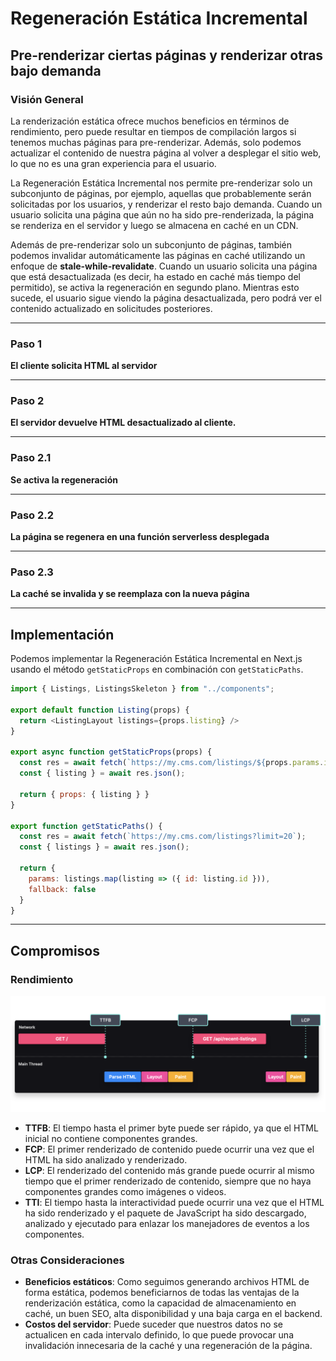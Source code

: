 # Regeneración Estática Incremental
## Pre-renderizar ciertas páginas y renderizar otras bajo demanda

### Visión General
La renderización estática ofrece muchos beneficios en términos de rendimiento, pero puede resultar en tiempos de compilación largos si tenemos muchas páginas para pre-renderizar. Además, solo podemos actualizar el contenido de nuestra página al volver a desplegar el sitio web, lo que no es una gran experiencia para el usuario.

La Regeneración Estática Incremental nos permite pre-renderizar solo un subconjunto de páginas, por ejemplo, aquellas que probablemente serán solicitadas por los usuarios, y renderizar el resto bajo demanda. Cuando un usuario solicita una página que aún no ha sido pre-renderizada, la página se renderiza en el servidor y luego se almacena en caché en un CDN.

Además de pre-renderizar solo un subconjunto de páginas, también podemos invalidar automáticamente las páginas en caché utilizando un enfoque de **stale-while-revalidate**. Cuando un usuario solicita una página que está desactualizada (es decir, ha estado en caché más tiempo del permitido), se activa la regeneración en segundo plano. Mientras esto sucede, el usuario sigue viendo la página desactualizada, pero podrá ver el contenido actualizado en solicitudes posteriores.

---

### **Paso 1**  
**El cliente solicita HTML al servidor**  

---

### **Paso 2**  
**El servidor devuelve HTML desactualizado al cliente.**  

---

### **Paso 2.1**  
**Se activa la regeneración**  

---

### **Paso 2.2**  
**La página se regenera en una función serverless desplegada**  

---

### **Paso 2.3**  
**La caché se invalida y se reemplaza con la nueva página**  

---

## Implementación
Podemos implementar la Regeneración Estática Incremental en Next.js usando el método `getStaticProps` en combinación con `getStaticPaths`.

```javascript
import { Listings, ListingsSkeleton } from "../components";

export default function Listing(props) {
  return <ListingLayout listings={props.listing} />
}

export async function getStaticProps(props) {
  const res = await fetch(`https://my.cms.com/listings/${props.params.id}`);
  const { listing } = await res.json();

  return { props: { listing } }
}

export function getStaticPaths() {
  const res = await fetch(`https://my.cms.com/listings?limit=20`);
  const { listings } = await res.json();

  return {
    params: listings.map(listing => ({ id: listing.id })),
    fallback: false
  }
}
```

---

## Compromisos
### **Rendimiento**

![alt text](image-5.png)

- **TTFB**: El tiempo hasta el primer byte puede ser rápido, ya que el HTML inicial no contiene componentes grandes.
- **FCP**: El primer renderizado de contenido puede ocurrir una vez que el HTML ha sido analizado y renderizado.
- **LCP**: El renderizado del contenido más grande puede ocurrir al mismo tiempo que el primer renderizado de contenido, siempre que no haya componentes grandes como imágenes o videos.
- **TTI**: El tiempo hasta la interactividad puede ocurrir una vez que el HTML ha sido renderizado y el paquete de JavaScript ha sido descargado, analizado y ejecutado para enlazar los manejadores de eventos a los componentes.

### **Otras Consideraciones**

- **Beneficios estáticos**: Como seguimos generando archivos HTML de forma estática, podemos beneficiarnos de todas las ventajas de la renderización estática, como la capacidad de almacenamiento en caché, un buen SEO, alta disponibilidad y una baja carga en el backend.
- **Costos del servidor**: Puede suceder que nuestros datos no se actualicen en cada intervalo definido, lo que puede provocar una invalidación innecesaria de la caché y una regeneración de la página.